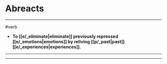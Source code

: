 # Abreacts
---
#verb
- **To [[e/_eliminate|eliminate]] previously repressed [[e/_emotions|emotions]] by reliving [[p/_past|past]] [[e/_experiences|experiences]].**
---
---
